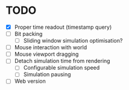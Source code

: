 # TODO
- [x] Proper time readout (timestamp query)
- [ ] Bit packing
  - [ ] Sliding window simulation optimisation?
- [ ] Mouse interaction with world
- [ ] Mouse viewport dragging
- [ ] Detach simulation time from rendering
  - [ ] Configurable simulation speed
  - [ ] Simulation pausing
- [ ] Web version